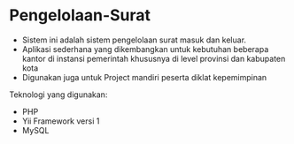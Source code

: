 # Pengelolaan-Surat

* Sistem ini adalah sistem pengelolaan surat masuk dan keluar.
* Aplikasi sederhana yang dikembangkan untuk kebutuhan beberapa kantor di instansi pemerintah khususnya di level provinsi dan kabupaten kota
* Digunakan juga untuk Project mandiri peserta diklat kepemimpinan


Teknologi yang digunakan:
- PHP
- Yii Framework versi 1
- MySQL
